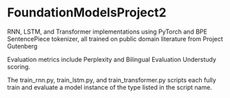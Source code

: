 # FoundationModelsProject2
RNN, LSTM, and Transformer implementations using PyTorch and BPE SentencePiece tokenizer, all trained on public domain literature from Project Gutenberg

Evaluation metrics include Perplexity and Bilingual Evaluation Understudy scoring. 

The train_rnn.py, train_lstm.py, and train_transformer.py scripts each fully train and evaluate a model instance of the type listed in the script name.

